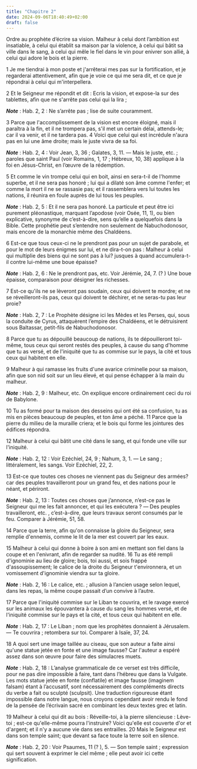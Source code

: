 ```yaml
---
title: "Chapitre 2"
date: 2024-09-06T18:40:49+02:00
draft: false
---
```



Ordre au prophète d’écrire sa vision.
Malheur à celui dont l’ambition est insatiable, à celui qui établit sa maison par la violence, à celui qui bâtit sa ville dans le sang, à celui qui mêle le fiel dans le vin pour enivrer son allié, à celui qui adore le bois et la pierre.


1 Je me tiendrai à mon poste et j'arrêterai mes pas sur la fortification, et je regarderai attentivement, afin que je voie ce qui me sera dit, et ce que je répondrai à celui qui m'interpellera.


2 Et le Seigneur me répondit et dit : Ecris la vision, et expose-la sur des tablettes, afin que ne s'arrête pas celui qui la lira ;

***Note*** :  Hab. 2, 2 : Ne s’arrête pas ; lise de suite couramment.


3 Parce que l'accomplissement de la vision est encore éloigné, mais il paraîtra à la fin, et il ne trompera pas, s'il met un certain délai, attends-le; car il va venir, et il ne tardera pas. 4 Voici que celui qui est incrédule n'aura pas en lui une âme droite; mais le juste vivra de sa foi.

***Note*** :  Hab. 2, 4 : Voir Jean, 3, 36 ; Galates, 3, 11. ― Mais le juste, etc. ; paroles que saint Paul (voir Romains, 1, 17 ; Hébreux, 10, 38) applique à la foi en Jésus-Christ, en l’œuvre de la rédemption.


5 Et comme le vin trompe celui qui en boit, ainsi en sera-t-il de l'homme superbe, et il ne sera pas honoré ; lui qui a dilaté son âme comme l'enfer; et comme la mort il ne se rassasie pas; et il rassemblera vers lui toutes les nations, il réunira en foule auprès de lui tous les peuples.

***Note*** :  Hab. 2, 5 : Et il ne sera pas honoré. La particule et peut être ici purement pléonastique, marquant l’apodose (voir Osée, 11, 1), ou bien explicative, synonyme de c’est-à-dire, sens qu’elle a quelquefois dans la Bible. Cette prophétie peut s’entendre non seulement de Nabuchodonosor, mais encore de la monarchie même des Chaldéens.

6 Est-ce que tous ceux-ci ne le prendront pas pour un sujet de parabole, et pour le mot de leurs énigmes sur lui, et ne dira-t-on pas : Malheur à celui qui multiplie des biens qui ne sont pas à lui? jusques à quand accumulera-t-il contre lui-même une boue épaisse?

***Note*** :  Hab. 2, 6 : Ne le prendront pas, etc. Voir Jérémie, 24, 7. (? ) Une boue épaisse, comparaison pour désigner les richesses.

7 Est-ce qu'ils ne se lèveront pas soudain, ceux qui doivent te mordre; et ne se réveilleront-ils pas, ceux qui doivent te déchirer, et ne seras-tu pas leur proie?

***Note*** :  Hab. 2, 7 : Le Prophète désigne ici les Mèdes et les Perses, qui, sous la conduite de Cyrus, attaquèrent l’empire des Chaldéens, et le détruisirent sous Baltassar, petit-fils de Nabuchodonosor.

8 Parce que tu as dépouillé beaucoup de nations, ils te dépouilleront toi-même, tous ceux qui seront restés des peuples, à cause du sang d'homme que tu as versé, et de l'iniquité que tu as commise sur le pays, la cité et tous ceux qui habitent en elle.


9 Malheur à qui ramasse les fruits d'une avarice criminelle pour sa maison, afin que son nid soit sur un lieu élevé, et qui pense échapper à la main du malheur.

***Note*** :  Hab. 2, 9 : Malheur, etc. On explique encore ordinairement ceci du roi de Babylone.

10 Tu as formé pour ta maison des desseins qui ont été sa confusion, tu as mis en pièces beaucoup de peuples, et ton âme a péché. 11 Parce que la pierre du milieu de la muraille criera; et le bois qui forme les jointures des édifices répondra.


12 Malheur à celui qui bâtit une cité dans le sang, et qui fonde une ville sur l'iniquité.

***Note*** :  Hab. 2, 12 : Voir Ezéchiel, 24, 9 ; Nahum, 3, 1. ― Le sang ; littéralement, les sangs. Voir Ezéchiel, 22, 2.

13 Est-ce que toutes ces choses ne viennent pas du Seigneur des armées? car des peuples travailleront pour un grand feu, et des nations pour le néant, et périront.

***Note*** :  Hab. 2, 13 : Toutes ces choses que j’annonce, n’est-ce pas le Seigneur qui me les fait annoncer, et qui les exécutera ? ― Des peuples travailleront, etc. , c’est-à-dire, que leurs travaux seront consumés par le feu. Comparer à Jérémie, 51, 58.

14 Parce que la terre, afin qu'on connaisse la gloire du Seigneur, sera remplie d'ennemis, comme le lit de la mer est couvert par les eaux.


15 Malheur à celui qui donne à boire à son ami en mettant son fiel dans la coupe et en l'enivrant, afin de regarder sa nudité. 16 Tu as été rempli d'ignominie au lieu de gloire; bois, toi aussi, et sois frappé d'assoupissement; le calice de la droite du Seigneur t'environnera, et un vomissement d'ignominie viendra sur ta gloire.

***Note*** :  Hab. 2, 16 : Le calice, etc. ; allusion à l’ancien usage selon lequel, dans les repas, la même coupe passait d’un convive à l’autre.

17 Parce que l'iniquité commise sur le Liban te couvrira, et le ravage exercé sur les animaux les épouvantera à cause du sang les hommes versé, et de l'iniquité commise sur le pays et la cité, et tous ceux qui habitent en elle.

***Note*** :  Hab. 2, 17 : Le Liban ; nom que les prophètes donnaient à Jérusalem. ― Te couvrira ; retombera sur toi. Comparer à Isaïe, 37, 24.


18 A quoi sert une image taillée au ciseau, que son auteur a faite ainsi qu'une statue jetée en fonte et une image fausse? Car l'auteur a espéré assez dans son œuvre pour faire des simulacres muets.

***Note*** :  Hab. 2, 18 : L’analyse grammaticale de ce verset est très difficile, pour ne pas dire impossible à faire, tant dans l’hébreu que dans la Vulgate. Les mots statue jetée en fonte (conflatile) et image fausse (imaginem falsam) étant à l’accusatif, sont nécessairement des compléments directs du verbe a fait ou sculpté (sculpsit). Une traduction rigoureuse étant impossible dans notre langue, nous croyons cependant avoir rendu le fond de la pensée de l’écrivain sacré en combinant les deux textes grec et latin.

19 Malheur à celui qui dit au bois : Réveille-toi, à la pierre silencieuse : Lève-toi ; est-ce qu'elle-même pourra l'instruire? Voici qu'elle est couverte d'or et d'argent; et il n'y a aucune vie dans ses entrailles. 20 Mais le Seigneur est dans son temple saint; que devant sa face toute la terre soit en silence.

***Note*** :  Hab. 2, 20 : Voir Psaumes, 11 (? ), 5. ― Son temple saint ; expression qui sert souvent à exprimer le ciel même ; elle peut avoir ici cette signification.


